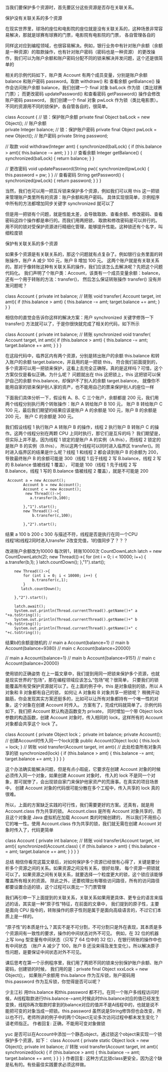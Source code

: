 当我们要保护多个资源时，首先要区分这些资源是否存在关联关系。

保护没有关联关系的多个资源

在现实世界里，球场的座位和电影院的座位就是没有关联关系的，这种场景非常容易解决，那就是球赛有球赛的门票，电影院有电影院的门票，
各自管理各自的

同样这对应到编程领域，也很容易解决。例如，银行业务中有针对账户余额（余额是一种资源）的取款操作，也有针对账户密码（密码也是一种资源）
的更改操作，我们可以为账户余额和账户密码分配不同的锁来解决并发问题，这个还是很简单的

相关的示例代码如下，账户类 Account 有两个成员变量，分别是账户余额 balance 和账户密码 password。取款 withdraw() 和
查看余额 getBalance() 操作会访问账户余额 balance，我们创建一个 final 对象 balLock 作为锁（类比球赛门票）；
而更改密码 updatePassword() 和查看密码 getPassword() 操作会修改账户密码 password，
我们创建一个 final 对象 pwLock 作为锁（类比电影票）。不同的资源用不同的锁保护，各自管各自的，很简单。


class Account {
  // 锁：保护账户余额
  private final Object balLock = new Object();
  // 账户余额  
  private Integer balance;
  // 锁：保护账户密码
  private final Object pwLock = new Object();
  // 账户密码
  private String password;

  // 取款
  void withdraw(Integer amt) {
    synchronized(balLock) {
      if (this.balance > amt){
        this.balance -= amt;
      }
    }
  } 
  // 查看余额
  Integer getBalance() {
    synchronized(balLock) {
      return balance;
    }
  }

  // 更改密码
  void updatePassword(String pw){
    synchronized(pwLock) {
      this.password = pw;
    }
  } 
  // 查看密码
  String getPassword() {
    synchronized(pwLock) {
      return password;
    }
  }
}


当然，我们也可以用一把互斥锁来保护多个资源，例如我们可以用 this 这一把锁来管理账户类里所有的资源：账户余额和用户密码。
具体实现很简单，示例程序中所有的方法都增加同步关键字 synchronized 就可以了

但是用一把锁有个问题，就是性能太差，会导致取款、查看余额、修改密码、查看密码这四个操作都是串行的。而我们用两把锁，
取款和修改密码是可以并行的。用不同的锁对受保护资源进行精细化管理，能够提升性能。这种锁还有个名字，叫细粒度锁


保护有关联关系的多个资源

如果多个资源是有关联关系的，那这个问题就有点复杂了。例如银行业务里面的转账操作，账户 A 减少 100 元，账户 B 增加 100 元。
这两个账户就是有关联关系的。那对于像转账这种有关联关系的操作，我们应该怎么去解决呢？先把这个问题代码化。
我们声明了个账户类：Account，该类有一个成员变量余额：balance，还有一个用于转账的方法：transfer()，
然后怎么保证转账操作 transfer() 没有并发问题呢？


class Account {
  private int balance;
  // 转账
  void transfer(
      Account target, int amt){
    if (this.balance > amt) {
      this.balance -= amt;
      target.balance += amt;
    }
  } 
}

相信你的直觉会告诉你这样的解决方案：用户 synchronized 关键字修饰一下 transfer() 方法就可以了，于是你很快就完成了相关的代码，如下所示

class Account {
  private int balance;
  // 转账
  synchronized void transfer(
      Account target, int amt){
    if (this.balance > amt) {
      this.balance -= amt;
      target.balance += amt;
    }
  } 
}


在这段代码中，临界区内有两个资源，分别是转出账户的余额 this.balance 和转入账户的余额 target.balance，并且用的是一把锁 this，
符合我们前面提到的，多个资源可以用一把锁来保护，这看上去完全正确呀。真的是这样吗？可惜，这个方案仅仅是看似正确，为什么呢？
问题就出在 this 这把锁上，this 这把锁可以保护自己的余额 this.balance，却保护不了别人的余额 target.balance，
就像你不能用自家的锁来保护别人家的资产，也不能用自己的票来保护别人的座位一样

下面我们具体分析一下，假设有 A、B、C 三个账户，余额都是 200 元，我们用两个线程分别执行两个转账操作：账户 A 转给账户 B 100 元，
账户 B 转给账户 C 100 元，最后我们期望的结果应该是账户 A 的余额是 100 元，账户 B 的余额是 200 元， 账户 C 的余额是 300 元。

我们假设线程 1 执行账户 A 转账户 B 的操作，线程 2 执行账户 B 转账户 C 的操作。这两个线程分别在两颗 CPU 上同时执行，那它们是互斥的吗？
我们期望是，但实际上并不是。因为线程 1 锁定的是账户 A 的实例（A.this），而线程 2 锁定的是账户 B 的实例（B.this），
所以这两个线程可以同时进入临界区 transfer()。同时进入临界区的结果是什么呢？线程 1 和线程 2 都会读到账户 B 的余额为 200，
导致最终账户 B 的余额可能是 300（线程 1 后于线程 2 写 B.balance，线程 2 写的 B.balance 值被线程 1 覆盖），
可能是 100（线程 1 先于线程 2 写 B.balance，线程 1 写的 B.balance 值被线程 2 覆盖），就是不可能是 200

```
 Account a = new Account();
        Account b = new Account();
        Account c = new Account();
         new Thread(()->{
           a.transfer(b,100);

        },"1").start();
        new Thread(()->{
            b.transfer(c,100);

        },"2").start();
```
        
 结果
 a 100  b 200  c 300   与描述不符，线程是否是执行在同一个CPU      
 线程1和线程2同时进入transfer  2改变完值，1的值同步了？？？ 

改进账户余额改为10000  每次转1，转账10000次
CountDownLatch latch = new CountDownLatch(2);
        new Thread(()->{
            for (int i = 0; i < 10000; i++) {
                a.transfer(b,1);
            }
            latch.countDown();
        },"1").start();

        new Thread(()->{
            for (int i = 0; i < 10000; i++) {
                b.transfer(c,1);
            }
           latch.countDown();

        },"2").start();

        latch.await();
        System.out.println(Thread.currentThread().getName()+" a "+a.toString());
        System.out.println(Thread.currentThread().getName()+" b "+b.toString());
        System.out.println(Thread.currentThread().getName()+" c "+c.toString());
结果b的余额是随机的
//        main a Account{balance=1}
//        main b Account{balance=9380}
//        main c Account{balance=20000}

//        main a Account{balance=1}
//        main b Account{balance=9151}
//        main c Account{balance=20000}        

使用锁的正确姿势
在上一篇文章中，我们提到用同一把锁来保护多个资源，也就是现实世界的“包场”，那在编程领域应该怎么“包场”呢？很简单，
只要我们的锁能覆盖所有受保护资源就可以了。在上面的例子中，this 是对象级别的锁，所以 A 对象和 B 对象都有自己的锁，
如何让 A 对象和 B 对象共享一把锁呢？
稍微开动脑筋，你会发现其实方案还挺多的，比如可以让所有对象都持有一个唯一性的对象，这个对象在创建 Account 时传入。
方案有了，完成代码就简单了。示例代码如下，我们把 Account 默认构造函数变为 private，
同时增加一个带 Object lock 参数的构造函数，创建 Account 对象时，传入相同的 lock，这样所有的 Account 对象都会共享这个 lock 了。

class Account {
  private Object lock；
  private int balance;
  private Account();
  // 创建Account时传入同一个lock对象
  public Account(Object lock) {
    this.lock = lock;
  } 
  // 转账
  void transfer(Account target, int amt){
    // 此处检查所有对象共享的锁
    synchronized(lock) {
      if (this.balance > amt) {
        this.balance -= amt;
        target.balance += amt;
      }
    }
  }
}


这个办法确实能解决问题，但是有点小瑕疵，它要求在创建 Account 对象的时候必须传入同一个对象，如果创建 Account 对象时，
传入的 lock 不是同一个对象，那可就惨了，会出现锁自家门来保护他家资产的荒唐事。在真实的项目场景中，
创建 Account 对象的代码很可能分散在多个工程中，传入共享的 lock 真的很难。

所以，上面的方案缺乏实践的可行性，我们需要更好的方案。还真有，就是用 Account.class 作为共享的锁。
Account.class 是所有 Account 对象共享的，而且这个对象是 Java 虚拟机在加载 Account 类的时候创建的，
所以我们不用担心它的唯一性。使用 Account.class 作为共享的锁，我们就无需在创建 Account 对象时传入了，代码更简单


class Account {
  private int balance;
  // 转账
  void transfer(Account target, int amt){
    synchronized(Account.class) {
      if (this.balance > amt) {
        this.balance -= amt;
        target.balance += amt;
      }
    }
  } 
}


总结
相信你看完这篇文章后，对如何保护多个资源已经很有心得了，关键是要分析多个资源之间的关系。如果资源之间没有关系，很好处理，
每个资源一把锁就可以了。如果资源之间有关联关系，就要选择一个粒度更大的锁，这个锁应该能够覆盖所有相关的资源。
除此之外，还要梳理出有哪些访问路径，所有的访问路径都要设置合适的锁，这个过程可以类比一下门票管理

我们再引申一下上面提到的关联关系，关联关系如果用更具体、更专业的语言来描述的话，其实是一种“原子性”特征，在前面的文章中，
我们提到的原子性，主要是面向 CPU 指令的，转账操作的原子性则是属于是面向高级语言的，不过它们本质上是一样的。

“原子性”的本质是什么？其实不是不可分割，不可分割只是外在表现，其本质是多个资源间有一致性的要求，操作的中间状态对外不可见。
例如，在 32 位的机器上写 long 型变量有中间状态（只写了 64 位中的 32 位），在银行转账的操作中也有中间状态
（账户 A 减少了 100，账户 B 还没来得及发生变化）。所以解决原子性问题，是要保证中间状态对外不可见。

课后思考在第一个示例程序里，我们用了两把不同的锁来分别保护账户余额、账户密码，创建锁的时候，
我们用的是：private final Object xxxLock = new Object();，
如果账户余额用 this.balance 作为互斥锁，账户密码用 this.password 作为互斥锁，你觉得是否可以呢？

少主江衫
用this.balance 和this.password 都不行。在同一个账户多线程访问时候，A线程取款进行this.balance-=amt;时候此时this.balance对应的值已经发生变换，线程B再次取款时拿到的balance对应的值并不是A线程中的，也就是说不能把可变的对象当成一把锁。this.password 虽然说是String修饰但也会改变，所以也不行。老师所讲的例子中的两个Object无论多次访问过程中都未发生变化？
请老师指正。
作者回复: 正确，不能用可变对象做锁

yuc
是否可以在Account中添加一个静态object，通过锁这个object来实现一个锁保护多个资源，如下：
class Account {
  private static Object lock = new Object();
  private int balance;
  // 转账
  void transfer(Account target, int amt){
    synchronized(lock) {
      if (this.balance > amt) {
        this.balance -= amt;
        target.balance += amt;
      }
    }
  }
}
作者回复: 这种方式比锁class更安全，因为这个缺是私有的。有些最佳实践要求必须这样做。